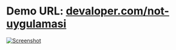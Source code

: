<h1>Demo URL: <a href="https://devaloper.com/not-uygulamasi/">devaloper.com/not-uygulamasi</a></h1>

[![Screenshot](https://github.com/devalopercom/php-projects/blob/main/1-%20Not%20Uygulamas%C4%B1/screenshot.PNG?raw=true)](https://devaloper.com/not-uygulamasi/)
